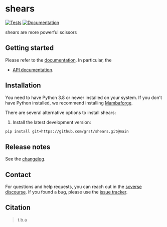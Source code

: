 # shears

[![Tests][badge-tests]][link-tests]
[![Documentation][badge-docs]][link-docs]

[badge-tests]: https://img.shields.io/github/actions/workflow/status/grst/shears/test.yaml?branch=main
[link-tests]: https://github.com/grst/shears/actions/workflows/test.yml
[badge-docs]: https://img.shields.io/readthedocs/shears

shears are more powerful scissors

## Getting started

Please refer to the [documentation][link-docs]. In particular, the

-   [API documentation][link-api].

## Installation

You need to have Python 3.8 or newer installed on your system. If you don't have
Python installed, we recommend installing [Mambaforge](https://github.com/conda-forge/miniforge#mambaforge).

There are several alternative options to install shears:

<!--
1) Install the latest release of `shears` from `PyPI <https://pypi.org/project/shears/>`_:

```bash
pip install shears
```
-->

1. Install the latest development version:

```bash
pip install git+https://github.com/grst/shears.git@main
```

## Release notes

See the [changelog][changelog].

## Contact

For questions and help requests, you can reach out in the [scverse discourse][scverse-discourse].
If you found a bug, please use the [issue tracker][issue-tracker].

## Citation

> t.b.a

[scverse-discourse]: https://discourse.scverse.org/
[issue-tracker]: https://github.com/grst/shears/issues
[changelog]: https://shears.readthedocs.io/latest/changelog.html
[link-docs]: https://shears.readthedocs.io
[link-api]: https://shears.readthedocs.io/latest/api.html

